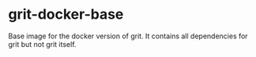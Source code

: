 # grit-docker-base
Base image for the docker version of grit. It contains all dependencies for grit but not grit itself.
